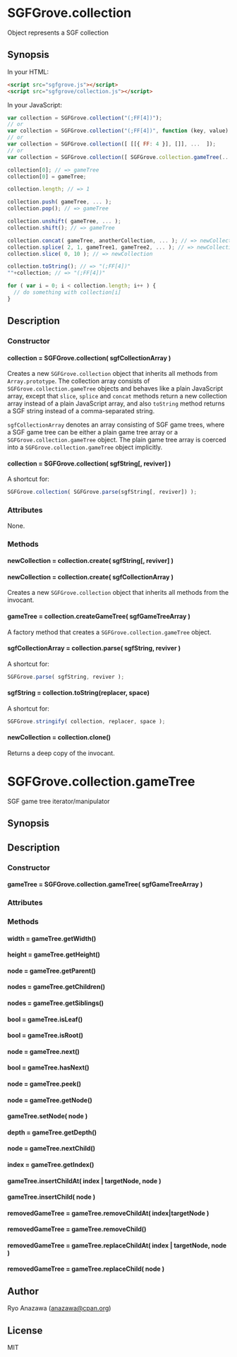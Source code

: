 # SGFGrove.collection

Object represents a SGF collection

## Synopsis

In your HTML:

```html
<script src="sgfgrove.js"></script>
<script src="sgfgrove/collection.js"></script>
```

In your JavaScript:

```js
var collection = SGFGrove.collection("(;FF[4])");
// or
var collection = SGFGrove.collection("(;FF[4])", function (key, value) {...});
// or
var collection = SGFGrove.collection([ [[{ FF: 4 }], []], ...  ]);
// or
var collection = SGFGrove.collection([ SGFGrove.collection.gameTree(...), ... ])

collection[0]; // => gameTree
collection[0] = gameTree;

collection.length; // => 1

collection.push( gameTree, ... );
collection.pop(); // => gameTree

collection.unshift( gameTree, ... );
collection.shift(); // => gameTree

collection.concat( gameTree, anotherCollection, ... ); // => newCollection
collection.splice( 2, 1, gameTree1, gameTree2, ... ); // => newCollection
collection.slice( 0, 10 ); // => newCollection

collection.toString(); // => "(;FF[4])"
""+collection; // => "(;FF[4])"

for ( var i = 0; i < collection.length; i++ ) {
  // do something with collection[i]
}
```

## Description

### Constructor

#### collection = SGFGrove.collection( sgfCollectionArray )

Creates a new `SGFGrove.collection` object that inherits all methods from
`Array.prototype`. The collection array consists of
`SGFGrove.collection.gameTree` objects and behaves like a plain JavaScript
array, except that `slice`, `splice` and `concat` methods
return a new collection array instead of a plain JavaScript array,
and also `toString` method returns a SGF string instead of a comma-separated
string.

`sgfCollectionArray` denotes an array consisting of SGF game trees, where
a SGF game tree can be either a plain game tree array or
a `SGFGrove.collection.gameTree` object. The plain game tree array is coerced
into a `SGFGrove.collection.gameTree` object implicitly.

#### collection = SGFGrove.collection( sgfString[, reviver] )

A shortcut for:

```js
SGFGrove.collection( SGFGrove.parse(sgfString[, reviver]) );
```

### Attributes

None.

### Methods

#### newCollection = collection.create( sgfString[, reviver] )
#### newCollection = collection.create( sgfCollectionArray )

Creates a new `SGFGrove.collection` object that inherits all methods from
the invocant.

#### gameTree = collection.createGameTree( sgfGameTreeArray )

A factory method that creates a `SGFGrove.collection.gameTree` object.

#### sgfCollectionArray = collection.parse( sgfString, reviver )

A shortcut for:

```js
SGFGrove.parse( sgfString, reviver );
```

#### sgfString = collection.toString(replacer, space)

A shortcut for:

```js
SGFGrove.stringify( collection, replacer, space );
```

#### newCollection = collection.clone()

Returns a deep copy of the invocant.

# SGFGrove.collection.gameTree

SGF game tree iterator/manipulator

## Synopsis

## Description

### Constructor

#### gameTree = SGFGrove.collection.gameTree( sgfGameTreeArray )

### Attributes

### Methods

#### width = gameTree.getWidth()

#### height = gameTree.getHeight()

#### node = gameTree.getParent()

#### nodes = gameTree.getChildren()

#### nodes = gameTree.getSiblings()

#### bool = gameTree.isLeaf()

#### bool = gameTree.isRoot()

#### node = gameTree.next()

#### bool = gameTree.hasNext()

#### node = gameTree.peek()

#### node = gameTree.getNode()

#### gameTree.setNode( node )

#### depth = gameTree.getDepth()

#### node = gameTree.nextChild()

#### index = gameTree.getIndex()

#### gameTree.insertChildAt( index | targetNode, node )

#### gameTree.insertChild( node  )

#### removedGameTree = gameTree.removeChildAt( index|targetNode )

#### removedGameTree = gameTree.removeChild()

#### removedGameTree = gameTree.replaceChildAt( index | targetNode, node )

#### removedGameTree = gameTree.replaceChild( node  )

## Author

Ryo Anazawa (anazawa@cpan.org)

## License

MIT

